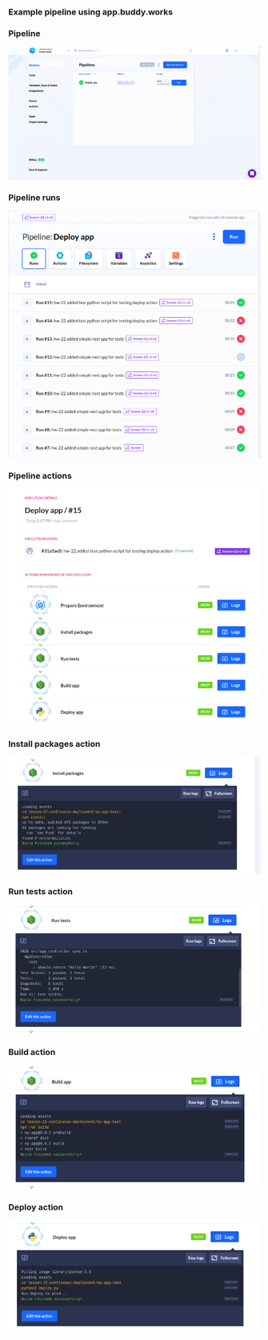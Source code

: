 ### Example pipeline using app.buddy.works

### Pipeline
<p><img src="results/1.png"></p>

### Pipeline runs
<p><img src="results/2.png"></p>

### Pipeline actions
<p><img src="results/3.png"></p>

### Install packages action
<p><img src="results/install.png"></p>

### Run tests action
<p><img src="results/tests.png"></p>

### Build action
<p><img src="results/build.png"></p>

### Deploy action
<p><img src="results/deploy.png"></p>
